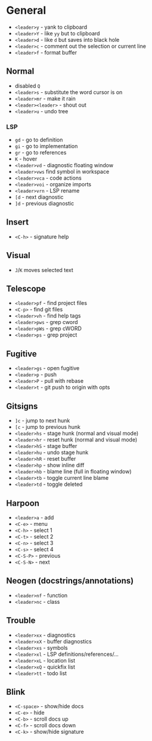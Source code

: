# General

- `<leader>y` - yank to clipboard
- `<leader>Y` - like `yy` but to clipboard
- `<leader>d` - like `d` but saves into black hole
- `<leader>c` - comment out the selection or current line
- `<leader>f` - format buffer

## Normal

- disabled `Q`
- `<leader>s` - substitute the word cursor is on
- `<leader>mr` - make it rain
- `<leader><leader>` - shout out
- `<leader>u` - undo tree

### LSP

- `gd` - go to definition
- `gi` - go to implementation
- `gr` - go to references
- `K` - hover
- `<leader>vd` - diagnostic floating window
- `<leader>vws` find symbol in workspace
- `<leader>vca` - code actions
- `<leader>voi` - organize imports
- `<leader>vrn` - LSP rename
- `[d` - next diagnostic
- `]d` - previous diagnostic

## Insert

- `<C-h>` - signature help

## Visual

- `J`/`K` moves selected text

## Telescope

- `<leader>pf` - find project files
- `<C-p>` - find git files
- `<leader>vh` - find help tags
- `<leader>pws` - grep cword
- `<leader>pWs` - grep cWORD
- `<leader>ps` - grep project

## Fugitive

- `<leader>gs` - open fugitive
- `<leader>p` - push
- `<leader>P` - pull with rebase
- `<leader>t` - git push to origin with opts

## Gitsigns

- `]c` - jump to next hunk
- `[c` - jump to previous hunk
- `<leader>hs` - stage hunk (normal and visual mode)
- `<leader>hr` - reset hunk (normal and visual mode)
- `<leader>hS` - stage buffer
- `<leader>hu` - undo stage hunk
- `<leader>hR` - reset buffer
- `<leader>hp` - show inline diff
- `<leader>hb` - blame line (full in floating window)
- `<leader>tb` - toggle current line blame
- `<leader>td` - toggle deleted

## Harpoon

- `<leader>a` - add
- `<C-e>` - menu
- `<C-h>` - select 1
- `<C-t>` - select 2
- `<C-n>` - select 3
- `<C-s>` - select 4
- `<C-S-P>` - previous
- `<C-S-N>` - next

## Neogen (docstrings/annotations)

- `<leader>nf` - function
- `<leader>nc` - class

## Trouble

- `<leader>xx` - diagnostics
- `<leader>xX` - buffer diagnostics
- `<leader>xs` - symbols
- `<leader>xl` - LSP definitions/references/...
- `<leader>xL` - location list
- `<leader>xQ` - quickfix list
- `<leader>tt` - todo list

## Blink

- `<C-space>` - show/hide docs
- `<C-e>` - hide
- `<C-b>` - scroll docs up
- `<C-f>` - scroll docs down
- `<C-k>` - show/hide signature
